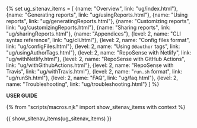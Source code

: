 {% set ug_sitenav_items = [
  {name: "Overview", link: "ug/index.html"},
  {name: "Generating reports", link: "ug/usingReports.html"},
  {name: "Using reports", link: "ug/generatingReports.html"},
  {name: "Customizing reports", link: "ug/customizingReports.html"},
  {name: "Sharing reports", link: "ug/sharingReports.html"},
  {name: "Appendices"},
  {level: 2, name: "CLI syntax reference", link: "ug/cli.html"},
  {level: 2, name: "Config files format", link: "ug/configFiles.html"},
  {level: 2, name: "Using `@@author` tags", link: "ug/usingAuthorTags.html"},
  {level: 2, name: "RepoSense with Netlify", link: "ug/withNetlify.html"},
  {level: 2, name: "RepoSense with GitHub Actions", link: "ug/withGithubActions.html"},
  {level: 2, name: "RepoSense with Travis", link: "ug/withTravis.html"},
  {level: 2, name: "`run.sh` format", link: "ug/runSh.html"},
  {level: 2, name: "FAQ", link: "ug/faq.html"},
  {level: 2, name: "Troubleshooting", link: "ug/troubleshooting.html"}
]
%}

<span class="lead">****USER GUIDE****</span>

<navigation>

{% from "scripts/macros.njk" import show_sitenav_items with context %}

{{ show_sitenav_items(ug_sitenav_items) }}
</navigation>
